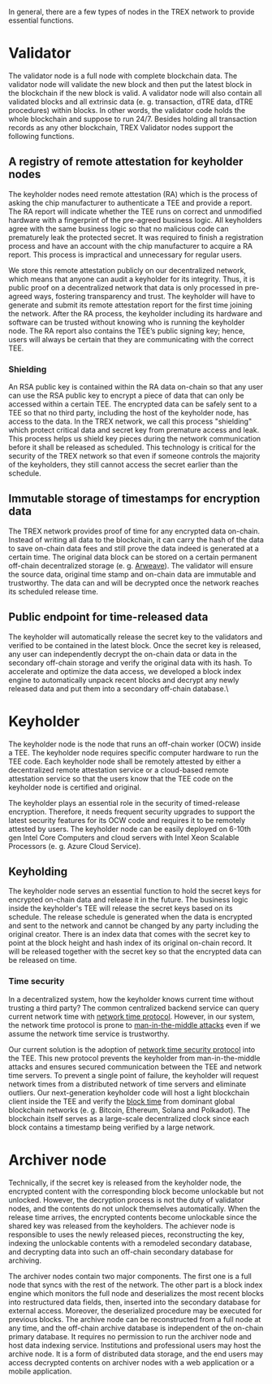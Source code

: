 In general, there are a few types of nodes in the TREX network to provide essential functions.

# Validator
The validator node is a full node with complete blockchain data. The validator node will validate the new block and then put the latest block in the blockchain if the new block is valid. A validator node will also contain all validated blocks and all extrinsic data (e. g. transaction, dTRE data, dTRE procedures) within blocks. In other words, the validator code holds the whole blockchain and suppose to run 24/7. Besides holding all transaction records as any other blockchain, TREX Validator nodes support the following functions.
## A registry of remote attestation for keyholder nodes
The keyholder nodes need remote attestation (RA) which is the process of asking the chip manufacturer to authenticate a TEE and provide a report. The RA report will indicate whether the TEE runs on correct and unmodified hardware with a fingerprint of the pre-agreed business logic. All keyholders agree with the same business logic so that no malicious code can prematurely leak the protected secret. It was required to finish a registration process and have an account with the chip manufacturer to acquire a RA report. This process is impractical and unnecessary for regular users. 

We store this remote attestation publicly on our decentralized network, which means that anyone can audit a keyholder for its integrity. Thus, it is public proof on a decentralized network that data is only processed in pre-agreed ways, fostering transparency and trust. The keyholder will have to generate and submit its remote attestation report for the first time joining the network. After the RA process, the keyholder including its hardware and software can be trusted without knowing who is running the keyholder node. The RA report also contains the TEE’s public signing key; hence, users will always be certain that they are communicating with the correct TEE. 

### Shielding
An RSA public key is contained within the RA data on-chain so that any user can use the RSA public key to encrypt a piece of data that can only be accessed within a certain TEE. The encrypted data can be safely sent to a TEE so that no third party, including the host of the keyholder node, has access to the data. In the TREX network, we call this process "shielding" which protect critical data and secret key from premature access and leak. This process helps us shield key pieces during the network communication before it shall be released as scheduled. This technology is critical for the security of the TREX network so that even if someone controls the majority of the keyholders, they still cannot access the secret earlier than the schedule.

## Immutable storage of timestamps for encryption data
The TREX network provides proof of time for any encrypted data on-chain. Instead of writing all data to the blockchain, it can carry the hash of the data to save on-chain data fees and still prove the data indeed is generated at a certain time. The original data block can be stored on a certain permanent off-chain decentralized storage (e. g. [Arweave](https://www.arweave.org)). The validator will ensure the source data, original time stamp and on-chain data are immutable and trustworthy. The data can and will be decrypted once the network reaches its scheduled release time.

## Public endpoint for time-released data
The keyholder will automatically release the secret key to the validators and verified to be contained in the latest block. Once the secret key is released, any user can independently decrypt the on-chain data or data in the secondary off-chain storage and verify the original data with its hash. To accelerate and optimize the data access, we developed a block index engine to automatically unpack recent blocks and decrypt any newly released data and put them into a secondary off-chain database.\

# Keyholder
The keyholder node is the node that runs an off-chain worker (OCW) inside a TEE. The keyholder node requires specific computer hardware to run the TEE code. Each keyholder node shall be remotely attested by either a decentralized remote attestation service or a cloud-based remote attestation service so that the users know that the TEE code on the keyholder node is certified and original.

The keyholder plays an essential role in the security of timed-release encryption. Therefore, it needs frequent security upgrades to support the latest security features for its OCW code and requires it to be remotely attested by users.
The keyholder node can be easily deployed on 6-10th gen Intel Core Computers and cloud servers with Intel Xeon Scalable Processors (e. g. Azure Cloud Service).

## Keyholding
The keyholder node serves an essential function to hold the secret keys for encrypted on-chain data and release it in the future. The business logic inside the keyholder's TEE will release the secret keys based on its schedule. The release schedule is generated when the data is encrypted and sent to the network and cannot be changed by any party including the original creator. There is an index data that comes with the secret key to point at the block height and hash index of its original on-chain record. It will be released together with the secret key so that the encrypted data can be released on time.

### Time security
In a decentralized system, how the keyholder knows current time without trusting a third party? The common centralized backend service can query current network time with [network time protocol](https://en.wikipedia.org/wiki/Network_Time_Protocol). However, in our system, the network time protocol is prone to [man-in-the-middle attacks](https://en.wikipedia.org/wiki/Man-in-the-middle_attack) even if we assume the network time service is trustworthy.

Our current solution is the adoption of [network time security protocol](https://www.rfc-editor.org/rfc/rfc8915.html) into the TEE. This new protocol prevents the keyholder from man-in-the-middle attacks and ensures secured communication between the TEE and network time servers. To prevent a single point of failure, the keyholder will request network times from a distributed network of time servers and eliminate outliers. Our next-generation keyholder code will host a light blockchain client inside the TEE and verify the [block time](https://en.wikipedia.org/wiki/Blockchain#Block_time) from dominant global blockchain networks (e. g. Bitcoin, Ethereum, Solana and Polkadot). The blockchain itself serves as a large-scale decentralized clock since each block contains a timestamp being verified by a large network.

# Archiver node
Technically, if the secret key is released from the keyholder node, the encrypted content with the corresponding block become unlockable but not unlocked. However, the decryption process is not the duty of validator nodes, and the contents do not unlock themselves automatically. When the release time arrives, the encrypted contents become unlockable since the shared key was released from the keyholders. The achiever node is responsible to uses the newly released pieces, reconstructing the key, indexing the unlockable contents with a remodeled secondary database, and decrypting data into such an off-chain secondary database for archiving.

The archiver nodes contain two major components. The first one is a full node that syncs with the rest of the network. The other part is a block index engine which monitors the full node and deserializes the most recent blocks into restructured data fields, then, inserted into the secondary database for external access. Moreover, the deserialized procedure may be executed for previous blocks. The archive node can be reconstructed from a full node at any time, and the off-chain archive database is independent of the on-chain primary database. It requires no permission to run the archiver node and host data indexing service. Institutions and professional users may host the archive node. It is a form of distributed data storage, and the end users may access decrypted contents on archiver nodes with a web application or a mobile application.